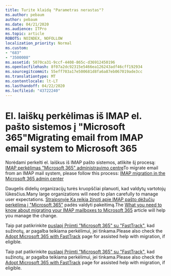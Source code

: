 ```yaml
---
title: Turite klaidą "Parametras nerastas"?
ms.author: pebaum
author: pebaum
ms.date: 04/21/2020
ms.audience: ITPro
ms.topic: article
ROBOTS: NOINDEX, NOFOLLOW
localization_priority: Normal
ms.custom:
- "683"
- "3500008"
ms.assetid: 5070ca31-9ccf-4408-865c-d36912450196
ms.openlocfilehash: 8f07a2dc92315e5466ea126243adf46cff192934
ms.sourcegitcommit: 55eff703a17e500681d8fa6a87eb067019ade3cc
ms.translationtype: MT
ms.contentlocale: lt-LT
ms.lasthandoff: 04/22/2020
ms.locfileid: "43722240"
---
```

# <a name="migrating-email-from-imap-email-system-to-microsoft-365"></a><span data-ttu-id="d654b-102">El. laiškų perkėlimas iš IMAP el. pašto sistemos į "Microsoft 365"</span><span class="sxs-lookup"><span data-stu-id="d654b-102">Migrating email from IMAP email system to Microsoft 365</span></span>

<span data-ttu-id="d654b-103">Norėdami perkelti el. laiškus iš IMAP pašto sistemos, atlikite šį procesą: [IMAP perkėlimas "Microsoft 365" administravimo centre](https://docs.microsoft.com/Exchange/mailbox-migration/migrating-imap-mailboxes/imap-migration-in-the-admin-center)</span><span class="sxs-lookup"><span data-stu-id="d654b-103">To migrate email from an IMAP mail system, please follow this process: [IMAP migration in the Microsoft 365 admin center](https://docs.microsoft.com/Exchange/mailbox-migration/migrating-imap-mailboxes/imap-migration-in-the-admin-center)</span></span>
  
<span data-ttu-id="d654b-104">Daugelis didelių organizacijų turės kruopščiai planuoti, kad valdytų vartotojų lūkesčius.</span><span class="sxs-lookup"><span data-stu-id="d654b-104">Many large organizations will need to plan carefully to manage user expectations.</span></span> <span data-ttu-id="d654b-105">[Straipsnyje Ką reikia žinoti apie IMAP pašto dėžučių perkėlimą į "Microsoft 365"](https://docs.microsoft.com/Exchange/mailbox-migration/migrating-imap-mailboxes/migrating-imap-mailboxes) padės valdyti pakeitimą.</span><span class="sxs-lookup"><span data-stu-id="d654b-105">The [What you need to know about migrating your IMAP mailboxes to Microsoft 365](https://docs.microsoft.com/Exchange/mailbox-migration/migrating-imap-mailboxes/migrating-imap-mailboxes) article will help you manage the change.</span></span>

<span data-ttu-id="d654b-106">Taip pat patikrinkite [puslapį Priimti "Microsoft 365" su "FastTrack",](https://www.microsoft.com/fasttrack/microsoft-365/office-365) kad sužinotų, ar pagalba teikiama perkėlimui, jei tinkama.</span><span class="sxs-lookup"><span data-stu-id="d654b-106">Please also check the [Adopt Microsoft 365 with FastTrack](https://www.microsoft.com/fasttrack/microsoft-365/office-365) page for assisted help with migration, if eligible.</span></span>
  

<span data-ttu-id="d654b-107">Taip pat patikrinkite [puslapį Priimti "Microsoft 365" su "FastTrack",](https://www.microsoft.com/fasttrack/microsoft-365/office-365) kad sužinotų, ar pagalba teikiama perkėlimui, jei tinkama.</span><span class="sxs-lookup"><span data-stu-id="d654b-107">Please also check the [Adopt Microsoft 365 with FastTrack](https://www.microsoft.com/fasttrack/microsoft-365/office-365) page for assisted help with migration, if eligible.</span></span>
  